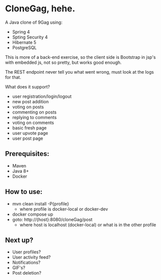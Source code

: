 CloneGag, hehe.
===

A Java clone of 9Gag using:
- Spring 4
- Spting Security 4
- Hibernate 5
- PostgreSQL

This is more of a back-end exercise, so the client side is Bootstrap in jsp's with embedded js, not so pretty, but works good enough.

The REST endpoint never tell you what went wrong, must look at the logs for that.

What does it support?
- user registration/login/logout
- new post addition
- voting on posts
- commenting on posts
- replying to comments
- voting on comments
- basic fresh page
- user upvote page
- user post page

Prerequisites:
-
- Maven
- Java 8+
- Docker

How to use:
-
- mvn clean install -P{profile}
  - where profile is docker-local or docker-dev 
- docker compose up
- goto: http://{host}:8080/cloneGag/post
  - where host is localhost (docker-local) or what is in the other profile

Next up?
-
- User profiles?
- User activity feed?
- Notifications?
- GIF's?
- Post deletion?
